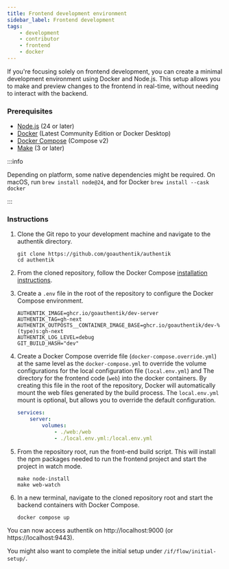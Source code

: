 ```yaml
---
title: Frontend development environment
sidebar_label: Frontend development
tags:
    - development
    - contributor
    - frontend
    - docker
---
```


If you're focusing solely on frontend development, you can create a minimal development environment using Docker and Node.js. This setup allows you to make and preview changes to the frontend in real-time, without needing to interact with the backend.

### Prerequisites

- [Node.js](https://nodejs.org/en) (24 or later)
- [Docker](https://www.docker.com/) (Latest Community Edition or Docker Desktop)
- [Docker Compose](https://docs.docker.com/compose/) (Compose v2)
- [Make](https://www.gnu.org/software/make/) (3 or later)

:::info

Depending on platform, some native dependencies might be required. On macOS, run `brew install node@24`, and for Docker `brew install --cask docker`

:::

### Instructions

1. Clone the Git repo to your development machine and navigate to the authentik directory.

    ```shell
    git clone https://github.com/goauthentik/authentik
    cd authentik
    ```

2. From the cloned repository, follow the Docker Compose [installation instructions](../../install-config/install/docker-compose.mdx).

3. Create a `.env` file in the root of the repository to configure the Docker Compose environment.

    ```shell
    AUTHENTIK_IMAGE=ghcr.io/goauthentik/dev-server
    AUTHENTIK_TAG=gh-next
    AUTHENTIK_OUTPOSTS__CONTAINER_IMAGE_BASE=ghcr.io/goauthentik/dev-%(type)s:gh-next
    AUTHENTIK_LOG_LEVEL=debug
    GIT_BUILD_HASH="dev"
    ```

4. Create a Docker Compose override file (`docker-compose.override.yml`) at the same level as the `docker-compose.yml` to override the volume configurations for the local configuration file (`local.env.yml`) and The directory for the frontend code (`web`) into the docker containers. By creating this file in the root of the repository, Docker will automatically mount the web files generated by the build process. The `local.env.yml` mount is optional, but allows you to override the default configuration.

    ```yaml title="docker-compose.override.yml"
    services:
        server:
            volumes:
                - ./web:/web
                - ./local.env.yml:/local.env.yml
    ```

5. From the repository root, run the front-end build script. This will install the npm packages needed to run the frontend project and start the project in watch mode.

    ```shell
    make node-install
    make web-watch
    ```

6. In a new terminal, navigate to the cloned repository root and start the backend containers with Docker Compose.

    ```shell
    docker compose up
    ```

You can now access authentik on http://localhost:9000 (or https://localhost:9443).

You might also want to complete the initial setup under `/if/flow/initial-setup/`.
